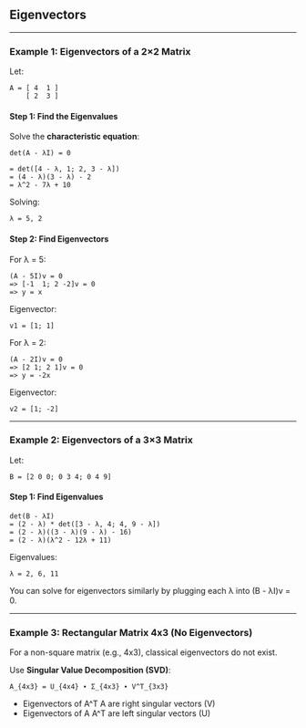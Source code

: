 ## Eigenvectors

---

### Example 1: Eigenvectors of a 2×2 Matrix

Let:

```
A = [ 4  1 ]
    [ 2  3 ]
```

#### Step 1: Find the Eigenvalues

Solve the **characteristic equation**:

```
det(A - λI) = 0
```

```
= det([4 - λ, 1; 2, 3 - λ])
= (4 - λ)(3 - λ) - 2
= λ^2 - 7λ + 10
```

Solving:

```
λ = 5, 2
```

#### Step 2: Find Eigenvectors

For λ = 5:

```
(A - 5I)v = 0
=> [-1  1; 2 -2]v = 0
=> y = x
```

Eigenvector:

```
v1 = [1; 1]
```

For λ = 2:

```
(A - 2I)v = 0
=> [2 1; 2 1]v = 0
=> y = -2x
```

Eigenvector:

```
v2 = [1; -2]
```

---

### Example 2: Eigenvectors of a 3×3 Matrix

Let:

```
B = [2 0 0; 0 3 4; 0 4 9]
```

#### Step 1: Find Eigenvalues

```
det(B - λI)
= (2 - λ) * det([3 - λ, 4; 4, 9 - λ])
= (2 - λ)((3 - λ)(9 - λ) - 16)
= (2 - λ)(λ^2 - 12λ + 11)
```

Eigenvalues:

```
λ = 2, 6, 11
```

You can solve for eigenvectors similarly by plugging each λ into (B - λI)v = 0.

---

### Example 3: Rectangular Matrix 4x3 (No Eigenvectors)

For a non-square matrix (e.g., 4x3), classical eigenvectors do not exist.

Use **Singular Value Decomposition (SVD)**:

```
A_{4x3} = U_{4x4} ∙ Σ_{4x3} ∙ V^T_{3x3}
```

* Eigenvectors of A^T A are right singular vectors (V)
* Eigenvectors of A A^T are left singular vectors (U)